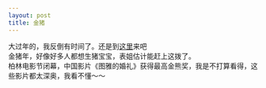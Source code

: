 ```yaml
---
layout: post
title: 金猪
---
```


<p>大过年的，我反倒有时间了。还是到<a href="http://www.francaisblog.com.cn/node/529">这里</a>来吧<br />
金猪年，好像好多人都想生猪宝宝，表姐估计能赶上这拨了。<br />
柏林电影节闭幕，中国影片《图雅的婚礼》获得最高金熊奖，我是不打算看得，这些影片都太深奥，我看不懂～～
</p>
